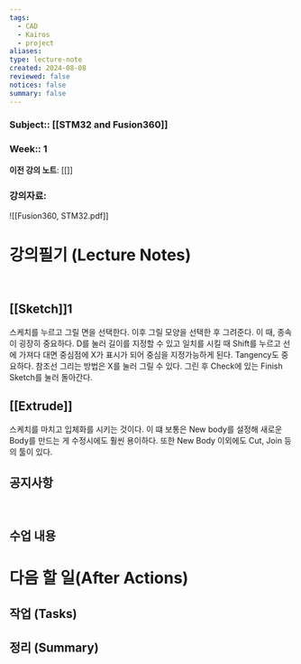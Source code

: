 ```yaml
---
tags:
  - CAD
  - Kairos
  - project
aliases: 
type: lecture-note
created: 2024-08-08
reviewed: false
notices: false
summary: false
---
```

### **Subject**:: [[STM32 and Fusion360]]
### **Week**:: 1 

**이전 강의 노트**: [[]]

### 강의자료: 
![[Fusion360, STM32.pdf]]

# 강의필기 (Lecture Notes)
<br>

## [[Sketch]]1
스케치를 누르고 그릴 면을 선택한다. 이후 그릴 모양을 선택한 후 그려준다. 이 때, 종속이 굉장히 중요하다. 
D를 눌러 길이를 지정할 수 있고 일치를 시킬 때 Shift를 누르고 선에 가져다 대면 중심점에 X가 표시가 되어 중심을 지정가능하게 된다. Tangency도 중요하다.
참조선 그리는 방법은 X를 눌러 그릴 수 있다.
그린 후 Check에 있는 Finish Sketch를 눌러 돌아간다. 



## [[Extrude]]
스케치를 마치고 입체화를 시키는 것이다. 이 떄 보통은 New body를 설정해 새로운 Body를 만드는 게 수정시에도 훨씬 용이하다. 또한 New Body 이외에도 Cut, Join 등의 툴이 있다. 

## 공지사항
<br>



## 수업 내용


# 다음 할 일(After Actions)
## 작업 (Tasks)


## 정리 (Summary)



